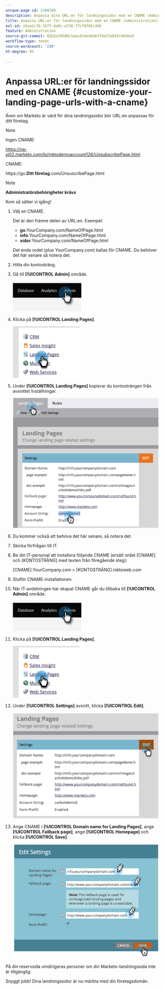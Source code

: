 ```yaml
---
unique-page-id: 2360189
description: Anpassa dina URL:er för landningssidor med en CNAME (Administration) - Marketo Docs - Produktdokumentation
title: Anpassa URL:er för landningssidor med en CNAME (administration)
exl-id: a5aa1c76-15f7-4e8c-a736-77c79f65c368
feature: Administration
source-git-commit: 02b2e39580c5eac63de4b4b7fdaf2a835fdd4ba5
workflow-type: tm+mt
source-wordcount: '230'
ht-degree: 0%

---
```


# Anpassa URL:er för landningssidor med en CNAME  {#customize-your-landing-page-urls-with-a-cname}

Även om Marketo är värd för dina landningssidor bör URL:en anpassas för ditt företag.

>[!NOTE]
>
>Ingen CNAME:
>
>https://na-sj02.marketo.com/lp/mktodemoaccount126/UnsubscribePage.html
>
>CNAME:
>
>https://go.**Ditt företag**.com/UnsuscribePage.html

>[!NOTE]
>
>**Administratörsbehörigheter krävs**

Kom så sätter vi igång!

1. Välj en CNAME.

   Det är den främre delen av URL:en. Exempel:

   * **go**.YourCompany.com/NameOfPage.html
   * **info**.YourCompany.com/NameOfPage.html
   * **sidor**.YourCompany.com/NameOfPage.html

   Det enda ordet (plus YourCompany.com) kallas för CNAME. Du behöver det här senare så notera det.

1. Hitta din kontosträng.

1. Gå till **[!UICONTROL Admin]** område.

   ![](assets/customize-your-landing-page-urls-with-a-cname-1.png)

1. Klicka på **[!UICONTROL Landing Pages]**.

   ![](assets/customize-your-landing-page-urls-with-a-cname-2.png)

1. Under **[!UICONTROL Landing Pages]** kopierar du kontosträngen från avsnittet Inställningar.

   ![](assets/customize-your-landing-page-urls-with-a-cname-3.png)

1. Du kommer också att behöva det här senare, så notera det.

1. Skicka förfrågan till IT.

1. Be din IT-personal att installera följande CNAME (ersätt ordet [CNAME] och [KONTOSTRÄNG] med texten från föregående steg):

   [CNAME].YourCompany.com > [KONTOSTRÄNG].mktoweb.com

1. Slutför CNAME-installationen.

1. När IT-avdelningen har skapat CNAME går du tillbaka till **[!UICONTROL Admin]** område.

   ![](assets/customize-your-landing-page-urls-with-a-cname-4.png)

1. Klicka på **[!UICONTROL Landing Pages]**.

   ![](assets/customize-your-landing-page-urls-with-a-cname-5.png)

1. Under **[!UICONTROL Settings]** avsnitt, klicka **[!UICONTROL Edit]**.

   ![](assets/customize-your-landing-page-urls-with-a-cname-6.png)

1. Ange CNAME i **[!UICONTROL Domain name for Landing Pages]**, ange **[!UICONTROL Fallback page]**, ange **[!UICONTROL Homepage]** och klicka **[!UICONTROL Save]**.

   ![](assets/customize-your-landing-page-urls-with-a-cname-7.png)

På din reservsida omdirigeras personer om din Marketo-landningssida inte är tillgänglig.

Snyggt jobb! Dina landningssidor är nu märkta med din företagsdomän.
